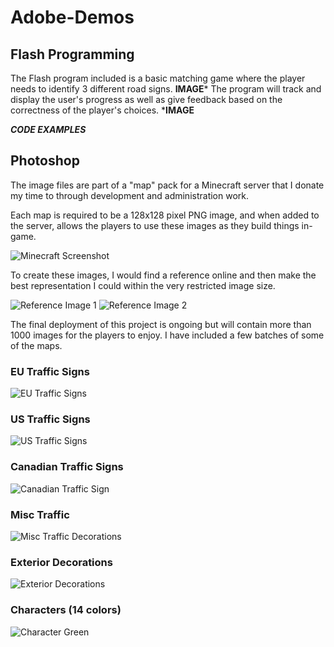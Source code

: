 # Adobe-Demos

## Flash Programming
The Flash program included is a basic matching game where the player needs to identify 3 different road signs. 
**IMAGE***
The program will track and display the user's progress as well as give feedback based on the correctness of the player's choices.
***IMAGE**

***CODE EXAMPLES***

## Photoshop
The image files are part of a "map" pack for a Minecraft server that I donate my time to through development and administration work.

Each map is required to be a 128x128 pixel PNG image, and when added to the server, allows the players to use these images as they build things in-game.

![Minecraft Screenshot](https://github.com/JJL0rtez/Adobe-Demos/assets/19676291/8e2de959-6a21-45f1-ab19-70a014c47562)

To create these images, I would find a reference online and then make the best representation I could within the very restricted image size.

![Reference Image 1](https://github.com/JJL0rtez/Adobe-Demos/assets/19676291/18ccc4a0-dedc-4ed7-8a7d-d5ea94ba1557)
![Reference Image 2](https://github.com/JJL0rtez/Adobe-Demos/assets/19676291/b5e5852e-41ad-4493-8721-10baa3d17017)

The final deployment of this project is ongoing but will contain more than 1000 images for the players to enjoy. I have included a few batches of some of the maps.

### EU Traffic Signs
![EU Traffic Signs](https://github.com/JJL0rtez/Adobe-Demos/assets/19676291/167be5bd-7c40-420e-943d-45e88ad88b51)
### US Traffic Signs
![US Traffic Signs](https://github.com/JJL0rtez/Adobe-Demos/assets/19676291/90add309-e1f3-4725-97f9-041c6d74bd77)
### Canadian Traffic Signs
![Canadian Traffic Sign](https://github.com/JJL0rtez/Adobe-Demos/assets/19676291/b79c7adf-a452-44b2-a2a2-b56235c4f7fa)
### Misc Traffic
![Misc Traffic Decorations](https://github.com/JJL0rtez/Adobe-Demos/assets/19676291/0bef813f-2d5d-4201-9ec0-911b8f696bd0)
### Exterior Decorations
![Exterior Decorations](https://github.com/JJL0rtez/Adobe-Demos/assets/19676291/433c65a9-9b73-47b1-bbcc-45bfb709662f)
### Characters (14 colors)
![Character Green](https://github.com/JJL0rtez/Adobe-Demos/assets/19676291/dd86a5e1-6db8-4f18-8a77-8290e3e1e4b2)
